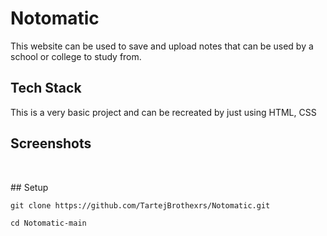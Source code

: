 
# Notomatic

This website can be used to save and upload notes that can be used by a school or college to study from.

## Tech Stack

This is a very basic project and can be recreated by just using HTML, CSS

## Screenshots
<ul align="center">
  <p><img src="readmeimg/1.jpg" alt="">
<img src="readmeimg/2.jpg" alt="">
<img src="readmeimg/3.jpg" alt="">
</p>
</ul>
## Setup

```git clone https://github.com/TartejBrothexrs/Notomatic.git```

```cd Notomatic-main```

